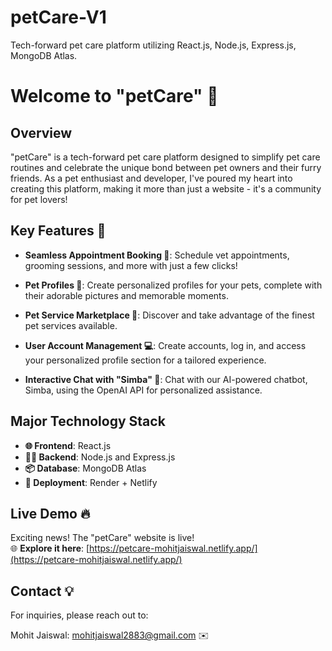 # petCare-V1
Tech-forward pet care platform utilizing React.js, Node.js, Express.js, MongoDB Atlas.

# Welcome to "petCare" 🚀

## Overview

"petCare" is a tech-forward pet care platform designed to simplify pet care routines and celebrate the unique bond between pet owners and their furry friends. As a pet enthusiast and developer, I've poured my heart into creating this platform, making it more than just a website - it's a community for pet lovers!

## Key Features 🌟

- **Seamless Appointment Booking 📅**: Schedule vet appointments, grooming sessions, and more with just a few clicks!

- **Pet Profiles 📸**: Create personalized profiles for your pets, complete with their adorable pictures and memorable moments.

- **Pet Service Marketplace 🛒**: Discover and take advantage of the finest pet services available.

- **User Account Management 💻**: Create accounts, log in, and access your personalized profile section for a tailored experience.

- **Interactive Chat with "Simba" 🤖**: Chat with our AI-powered chatbot, Simba, using the OpenAI API for personalized assistance.

## Major Technology Stack

- **🌐 Frontend**: React.js
- **🧑‍💻 Backend**: Node.js and Express.js
- **📦 Database**: MongoDB Atlas
- **🚀 Deployment**: Render + Netlify

## Live Demo 🔥

Exciting news! The "petCare" website is live!  
🌐 **Explore it here**: [https://petcare-mohitjaiswal.netlify.app/](https://petcare-mohitjaiswal.netlify.app/)

## Contact 💡 

For inquiries, please reach out to:

Mohit Jaiswal: mohitjaiswal2883@gmail.com ✉️
